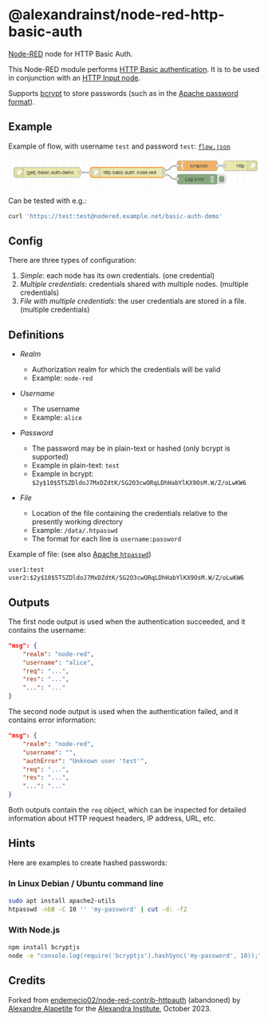 # @alexandrainst/node-red-http-basic-auth

[Node-RED](https://nodered.org/) node for HTTP Basic Auth.

This Node-RED module performs [HTTP Basic authentication](https://developer.mozilla.org/docs/Web/HTTP/Authentication).
It is to be used in conjunction with an [HTTP Input node](https://cookbook.nodered.org/http/create-an-http-endpoint).

Supports [bcrypt](https://en.wikipedia.org/wiki/Bcrypt) to store passwords
(such as in the [Apache password format](https://httpd.apache.org/docs/current/misc/password_encryptions.html)).

## Example

Example of flow, with username `test` and password `test`: [`flow.json`](./examples/flow.json)

[![flow.png](images/flow.png)](./examples/flow.json)

Can be tested with e.g.:

```sh
curl 'https://test:test@nodered.example.net/basic-auth-demo'
```

## Config

There are three types of configuration:

1. *Simple*: each node has its own credentials. (one credential)
2. *Multiple credentials*: credentials shared with multiple nodes. (multiple credentials)
3. *File with multiple credentials*: the user credentials are stored in a file. (multiple credentials)

## Definitions

* *Realm*
	* Authorization realm for which the credentials will be valid
	* Example: `node-red`

* *Username*
	* The username
	* Example: `alice`

* *Password*
	* The password may be in plain-text or hashed (only bcrypt is supported)
	* Example in plain-text: `test`
	* Example in bcrypt: `$2y$10$5TSZDldoJ7MxDZdtK/SG2O3cwORqLDhHabYlKX9OsM.W/Z/oLwKW6`

* *File*
	* Location of the file containing the credentials relative to the presently working directory
	* Example: `/data/.htpasswd`
	* The format for each line is `username:password`

</dl>

Example of file: (see also [Apache `htpasswd`](https://httpd.apache.org/docs/current/programs/htpasswd.html))

```plain
user1:test
user2:$2y$10$5TSZDldoJ7MxDZdtK/SG2O3cwORqLDhHabYlKX9OsM.W/Z/oLwKW6
```

## Outputs

The first node output is used when the authentication succeeded, and it contains the username:

```json
"msg": {
	"realm": "node-red",
	"username": "alice",
	"req": "...",
	"res": "...",
	"...": "..."
}
```

The second node output is used when the authentication failed, and it contains error information:

```json
"msg": {
	"realm": "node-red",
	"username": "",
	"authError": "Unknown user 'test'",
	"req": "...",
	"res": "...",
	"...": "..."
}
```

Both outputs contain the `req` object, which can be inspected for detailed information about HTTP request headers, IP address, URL, etc.

## Hints

Here are examples to create hashed passwords:

### In Linux Debian / Ubuntu command line

```sh
sudo apt install apache2-utils
htpasswd -nbB -C 10 '' 'my-password' | cut -d: -f2
```

### With Node.js

```sh
npm install bcryptjs
node -e "console.log(require('bcryptjs').hashSync('my-password', 10));"
```

## Credits

Forked from [endemecio02/node-red-contrib-httpauth](https://github.com/endemecio02/node-red-contrib-httpauth) (abandoned)
by [Alexandre Alapetite](https://github.com/Alkarex) for the [Alexandra Institute](https://alexandra.dk/), October 2023.
